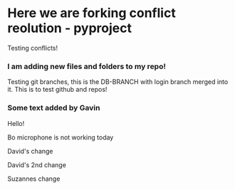 
# Here we are forking conflict reolution - pyproject

Testing conflicts!

### I am adding new files and folders to my repo!

Testing git branches, this is the DB-BRANCH with login branch merged into it.
This is to test github and repos!

### Some text added by Gavin

Hello!


Bo microphone is not working today

David's change

David's 2nd change

Suzannes change
